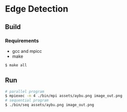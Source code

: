 # Edge Detection

## Build

### Requirements

- gcc and mpicc
- make

```sh
$ make all
```

## Run

```sh
# parallel program
$ mpiexec -n 4 ./bin/mpi assets/aybu.png image_out.png
# sequential program
$ ./bin/seq assets/aybu.png image_out.png
```